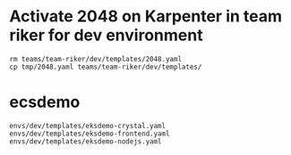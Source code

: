 

# Activate 2048 on Karpenter in team riker for dev environment

```
rm teams/team-riker/dev/templates/2048.yaml
cp tmp/2048.yaml teams/team-riker/dev/templates/
```


# ecsdemo

```
envs/dev/templates/eksdemo-crystal.yaml
envs/dev/templates/eksdemo-frontend.yaml
envs/dev/templates/eksdemo-nodejs.yaml
```        